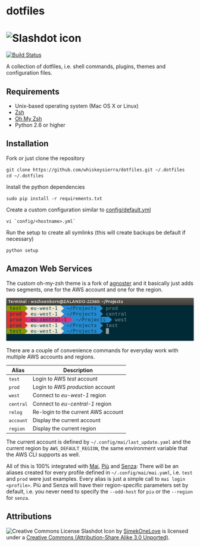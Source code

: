 # dotfiles

# ![Slashdot icon](https://raw.github.com/whiskeysierra/dotfiles/master/icon.png)

[![Build Status](https://travis-ci.org/whiskeysierra/dotfiles.png?branch=master)](http://travis-ci.org/whiskeysierra/dotfiles)

A collection of dotfiles, i.e. shell commands, plugins, themes and configuration files.

## Requirements

- Unix-based operating system (Mac OS X or Linux)
- [Zsh](http://www.zsh.org/)
- [Oh My Zsh](https://github.com/robbyrussell/oh-my-zsh)
- Python 2.6 or higher
 
## Installation

Fork or just clone the repository

    git clone https://github.com/whiskeysierra/dotfiles.git ~/.dotfiles
    cd ~/.dotfiles
    
Install the python dependencies

    sudo pip install -r requirements.txt

Create a custom configuration similar to 
[config/default.yml](https://github.com/whiskeysierra/dotfiles/blob/master/config/default.yml)

    vi `config/<hostname>.yml`

Run the setup to create all symlinks (this will create backups be default if necessary)
    
    python setup

## Amazon Web Services

The custom oh-my-zsh theme is a fork of
[agnoster](https://github.com/robbyrussell/oh-my-zsh/blob/master/themes/agnoster.zsh-theme) and it basically just adds
two segments, one for the AWS account and one for the region.

![Screenshot of custom theme](theme.png)

There are a couple of convenience commands for everyday work with multiple AWS accounts and regions. 

| Alias                | Description                                      |
|----------------------|--------------------------------------------------|
| `test`               | Login to AWS *test* account                      |
| `prod`               | Login to AWS *production* account                |
| `west`               | Connect to *eu-west-1* region                    |
| `central`            | Connect to *eu-central-1* region                 |
| `relog`              | Re-login to the current AWS account              |
| `account`            | Display the current account                      |
| `region`             | Display the current region                       |

The current account is defined by `~/.config/mai/last_update.yaml` and the current region by `AWS_DEFAULT_REGION`, the
same environment variable that the AWS CLI supports as well.

All of this is 100% integrated with [Mai](https://github.com/zalando-stups/mai),
[Più](https://github.com/zalando-stups/piu) and [Senza](https://github.com/zalando-stups/senza):
There will be an aliases created for every profile defined in `~/.config/mai/mai.yaml`, i.e. `test` and `prod` were
just examples. Every alias is just a simple call to `mai login <profile>`. Più and Senza will have their
region-specific parameters set by default, i.e. you never need to specify the `--odd-host` for `piu` or the
`--region` for `senza`.

## Attributions
![Creative Commons License](http://i.creativecommons.org/l/by-sa/3.0/80x15.png)
Slashdot Icon by [SimekOneLove](http://www.iconarchive.com/show/modern-web-icons-by-simekonelove/slashdot-icon.html)
is licensed under a [Creative Commons (Attribution-Share Alike 3.0 Unported)](http://creativecommons.org/licenses/by-sa/3.0/).

